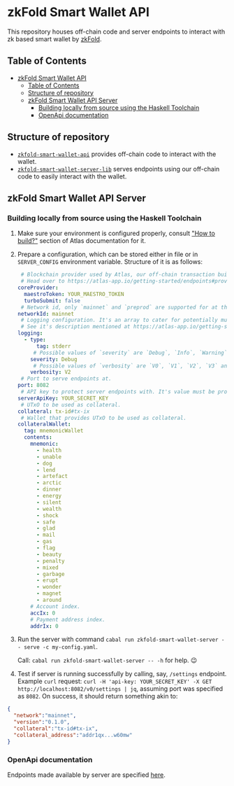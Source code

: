 # zkFold Smart Wallet API

This repository houses off-chain code and server endpoints to interact with zk based smart wallet by [zkFold](https://zkfold.io/). 

## Table of Contents

- [zkFold Smart Wallet API](#zkfold-smart-wallet-api)
  - [Table of Contents](#table-of-contents)
  - [Structure of repository](#structure-of-repository)
  - [zkFold Smart Wallet API Server](#zkfold-smart-wallet-api-server)
    - [Building locally from source using the Haskell Toolchain](#building-locally-from-source-using-the-haskell-toolchain)
    - [OpenApi documentation](#openapi-documentation)

## Structure of repository

- [`zkfold-smart-wallet-api`](./zkfold-smart-wallet-api/) provides off-chain code to interact with the wallet.
- [`zkfold-smart-wallet-server-lib`](./zkfold-smart-wallet-server-lib/) serves endpoints using our off-chain code to easily interact with the wallet.

## zkFold Smart Wallet API Server

### Building locally from source using the Haskell Toolchain

1. Make sure your environment is configured properly, consult ["How to build?"](https://atlas-app.io/getting-started/how-to-build) section of Atlas documentation for it.
2. Prepare a configuration, which can be stored either in file or in `SERVER_CONFIG` environment variable. Structure of it is as follows:

    ```yaml
     # Blockchain provider used by Atlas, our off-chain transaction building tool.
     # Head over to https://atlas-app.io/getting-started/endpoints#providing-data-provider section to know how to configure `coreProvider` and what all options are available for it.
    coreProvider:
      maestroToken: YOUR_MAESTRO_TOKEN
      turboSubmit: false
     # Network id, only `mainnet` and `preprod` are supported for at the moment.
    networkId: mainnet
     # Logging configuration. It's an array to cater for potentially multiple scribes.
     # See it's description mentioned at https://atlas-app.io/getting-started/endpoints#providing-data-provider for more information.
    logging:
      - type:
          tag: stderr
         # Possible values of `severity` are `Debug`, `Info`, `Warning` and `Error`.
        severity: Debug
         # Possible values of `verbosity` are `V0`, `V1`, `V2`, `V3` and `V4`. Consult https://hackage.haskell.org/package/katip-0.8.8.0/docs/Katip.html#t:Verbosity for more information about it.
        verbosity: V2
     # Port to serve endpoints at.
    port: 8082
     # API key to protect server endpoints with. It's value must be provided under `api-key` header of request.
    serverApiKey: YOUR_SECRET_KEY
     # UTxO to be used as collateral.
    collateral: tx-id#tx-ix
     # Wallet that provides UTxO to be used as collateral.
    collateralWallet:
      tag: mnemonicWallet
      contents:
        mnemonic:
          - health
          - unable
          - dog
          - lend
          - artefact
          - arctic
          - dinner
          - energy
          - silent
          - wealth
          - shock
          - safe
          - glad
          - mail
          - gas
          - flag
          - beauty
          - penalty
          - mixed
          - garbage
          - erupt
          - wonder
          - magnet
          - around
        # Account index.
        accIx: 0
        # Payment address index.
        addrIx: 0
    ```
3. Run the server with command `cabal run zkfold-smart-wallet-server -- serve -c my-config.yaml`.

   Call: `cabal run zkfold-smart-wallet-server -- -h` for help. 😉

4. Test if server is running successfully by calling, say, `/settings` endpoint. Example `curl` request: `curl -H 'api-key: YOUR_SECRET_KEY' -X GET http://localhost:8082/v0/settings | jq`, assuming port was specified as `8082`. On success, it should return something akin to:

```json
{
  "network":"mainnet",
  "version":"0.1.0",
  "collateral":"tx-id#tx-ix",
  "collateral_address":"addr1qx...w60mw"
}
```

### OpenApi documentation

Endpoints made available by server are specified [here](./web/openapi/api.yaml).
